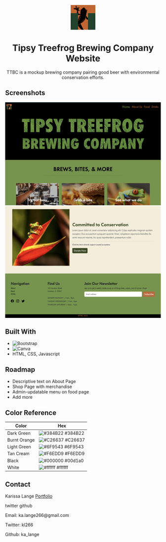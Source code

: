 

<!-- PROJECT LOGO -->
<div align="center">
  <a href="https://github.com/ka_lange/ttbc">
    <img src="/Tfrog2.png" alt="Logo" width="80" height="80">
  </a>


# Tipsy Treefrog Brewing Company Website

TTBC is a mockup brewing company pairing good beer with environmental conservation efforts. 
</div>

## Screenshots

![Screenshot](/homepage.png)
![Screenshot](/conservation.png)

## Built With

- ![Bootstrap](https://img.shields.io/badge/bootstrap-%238511FA.svg?style=for-the-badge&logo=bootstrap&logoColor=white)
- ![Canva](https://img.shields.io/badge/Canva-%2300C4CC.svg?style=for-the-badge&logo=Canva&logoColor=white)
- HTML, CSS, Javascript
## Roadmap

- Descriptive text on About Page
- Shop Page with merchandise
- Admin-updatable menu on food page
- Add more 


## Color Reference

| Color             | Hex                                                                |
| ----------------- | ------------------------------------------------------------------ |
| Dark Green | ![#384B22](https://via.placeholder.com/10/384B22?text=+) #384B22 |
| Burnt Orange | ![#C26637](https://via.placeholder.com/10/C26637?text=+) #C26637 |
| Light Green | ![#6F9543](https://via.placeholder.com/10/6F9543?text=+) #6F9543 |
| Tan Cream| ![#F6EDD9](https://via.placeholder.com/10/F6EDD9?text=+) #F6EDD9 |
| Black | ![#000000](https://via.placeholder.com/10/000000?text=+) #00d1a0 |
| White| ![#ffffff](https://via.placeholder.com/10/ffffff?text=+) #ffffff |


## Contact

Karissa Lange 
[Portfolio](https://markdownlivepreview.com/)

twitter
github
<p>Email: ka.lange266@gmail.com</p>
<p>Twitter: kl266</p>
<p>Github: ka_lange</p>